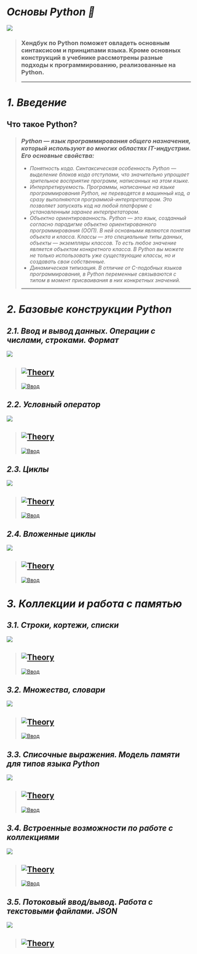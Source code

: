 # ***Основы Python 🐍***
![](assets/itstan.ru-188.jpeg)

>### **Хендбук по Python поможет овладеть основным синтаксисом и принципами языка. Кроме основных конструкций в учебнике рассмотрены разные подходы к программированию, реализованные на Python.**
>---
# ***1. Введение***
## **Что такое Python**? 
> ### *Python — язык программирования общего назначения, который используют во многих областях IT-индустрии. Его основные свойства:*
> - *Понятность кода. Синтаксическая особенность Python — выделение блоков кода отступами, что значительно упрощает зрительное восприятие программ, написанных на этом языке.*
> - *Интерпретируемость. Программы, написанные на языке программирования Python, не переводятся в машинный код, а сразу выполняются программой-интерпретатором. Это позволяет запускать код на любой платформе с установленным заранее интерпретатором.*
> - *Объектно ориентированность. Python — это язык, созданный согласно парадигме объектно ориентированного программирования (ООП). В ней основными являются понятия объекта и класса. Классы — это специальные типы данных, объекты — экземпляры классов. То есть любое значение является объектом конкретного класса. В Python вы можете не только использовать уже существующие классы, но и создавать свои собственные.*
> - *Динамическая типизация. В отличие от C-подобных языков программирования, в Python переменные связываются с типом в момент присваивания в них конкретных значений.*
>---
# ***2. Базовые конструкции Python***
## *2.1. Ввод и вывод данных. Операции с числами, строками. Формат*
![](assets/Hello_World.png)
> [![Theory](https://img.shields.io/badge/-ВВОД_ДАННЫХ_ТЕОРИЯ-993366?style=plastic&logo=python&logoColor=FFDB58)](https://academy.yandex.ru/handbook/python/article/vvod-i-vyvod-dannykh-operatsii-s-chislami-strokami-formatirovaniye)
>-
> [![Ввод](https://img.shields.io/badge/-ВВОД_ДАННЫХ_ТЕСТЫ-53377A?style=plastic&logo=python&logoColor=FFDB58)](https://github.com/Deyman13/Yandex-Handbook-Python/tree/main/Tests)

## *2.2. Условный оператор*
![](assets/Conditional_Operator.png)
> [![Theory](https://img.shields.io/badge/-УСЛОВНЫЙ_ОПЕРАТОР_ТЕОРИЯ-993366?style=plastic&logo=python&logoColor=FFDB58)](https://academy.yandex.ru/handbook/python/article/uslovnyy-operator)
>-
> [![Ввод](https://img.shields.io/badge/-УСЛОВНЫЙ_ОПЕРАТОР_ТЕСТЫ-53377A?style=plastic&logo=python&logoColor=FFDB58)](https://github.com/Deyman13/Yandex-Handbook-Python/tree/main/Tests_2)

## *2.3. Циклы*
![](assets/Cycles.png)
> [![Theory](https://img.shields.io/badge/-ЦИКЛЫ_ТЕОРИЯ-993366?style=plastic&logo=python&logoColor=FFDB58)](https://academy.yandex.ru/handbook/python/article/cikly)
>-
> [![Ввод](https://img.shields.io/badge/-ЦИКЛЫ_ТЕСТЫ-53377A?style=plastic&logo=python&logoColor=FFDB58)](https://github.com/Deyman13/Yandex-Handbook-Python/tree/main/Tests_3)

## *2.4. Вложенные циклы*
![](assets/Nested_loops.png)
> [![Theory](https://img.shields.io/badge/-ВЛОЖЕННЫЕ_ЦИКЛЫ_ТЕОРИЯ-993366?style=plastic&logo=python&logoColor=FFDB58)](https://academy.yandex.ru/handbook/python/article/vlozhennye-cikly)
>-
> [![Ввод](https://img.shields.io/badge/-ВЛОЖЕННЫЕ_ЦИКЛЫ_ТЕСТЫ-53377A?style=plastic&logo=python&logoColor=FFDB58)](https://github.com/Deyman13/Yandex-Handbook-Python/tree/main/Tests_4)

# ***3. Коллекции и работа с памятью***
## *3.1. Строки, кортежи, списки*
![](assets/String_Tuple_List.png)
> [![Theory](https://img.shields.io/badge/-СТРОКИ,_КОРТЕЖИ,_СПИСКИ_ТЕОРИЯ-993366?style=plastic&logo=python&logoColor=FFDB58)](https://academy.yandex.ru/handbook/python/article/stroki-kortezhi-spiski)
>-
> [![Ввод](https://img.shields.io/badge/-СТРОКИ,_КОРТЕЖИ,_СПИСКИ_ТЕСТЫ-53377A?style=plastic&logo=python&logoColor=FFDB58)](https://github.com/Deyman13/Yandex-Handbook-Python/tree/main/Tests_5)
## *3.2. Множества, словари*
![](assets/Sets_Dict.png)
> [![Theory](https://img.shields.io/badge/-МНОЖЕСТВА,_СЛОВАРИ_ТЕОРИЯ-993366?style=plastic&logo=python&logoColor=FFDB58)](https://academy.yandex.ru/handbook/python/article/mnozhestva-slovari)
>-
> [![Ввод](https://img.shields.io/badge/-МНОЖЕСТВА,_СЛОВАРИ_ТЕСТЫ-53377A?style=plastic&logo=python&logoColor=FFDB58)](https://github.com/Deyman13/Yandex-Handbook-Python/tree/main/Tests_6)
## *3.3. Списочные выражения. Модель памяти для типов языка Python*
![](assets/List_Comprehension.png)
> [![Theory](https://img.shields.io/badge/-СПИСОЧНЫЕ_ВЫРАЖЕНИЯ_ТЕОРИЯ-993366?style=plastic&logo=python&logoColor=FFDB58)](https://academy.yandex.ru/handbook/python/article/spisochnye-vyrazheniya-model-pamyati-dlya-tipov-yazyka-python)
>-
> [![Ввод](https://img.shields.io/badge/-СПИСОЧНЫЕ_ВЫРАЖЕНИЯ_ТЕСТЫ-53377A?style=plastic&logo=python&logoColor=FFDB58)](https://github.com/Deyman13/Yandex-Handbook-Python/tree/main/Tests_7)
## *3.4. Встроенные возможности по работе с коллекциями*
![](assets/Collections.png)
> [![Theory](https://img.shields.io/badge/-ВСТРОЕННЫЕ_ВОЗМОЖНОСТИ_ПО_РАБОТЕ_С_КОЛЛЕКЦИЯМИ_ТЕОРИЯ-993366?style=plastic&logo=python&logoColor=FFDB58)](https://academy.yandex.ru/handbook/python/article/vstroennye-vozmozhnosti-po-rabote-s-kollekciyami)
>-
> [![Ввод](https://img.shields.io/badge/-ВСТРОЕННЫЕ_ВОЗМОЖНОСТИ_ПО_РАБОТЕ_С_КОЛЛЕКЦИЯМИ_ТЕСТЫ-53377A?style=plastic&logo=python&logoColor=FFDB58)](https://github.com/Deyman13/Yandex-Handbook-Python/tree/main/Tests_8)
## *3.5. Потоковый ввод/вывод. Работа с текстовыми файлами. JSON*
![](assets/JSON.png)
> [![Theory](https://img.shields.io/badge/-JSON_ТЕОРИЯ-993366?style=plastic&logo=python&logoColor=FFDB58)](https://academy.yandex.ru/handbook/python/article/vstroennye-vozmozhnosti-po-rabote-s-kollekciyami)
>-




















